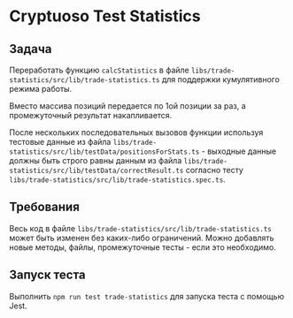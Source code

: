 # Cryptuoso Test Statistics

## Задача

Переработать функцию `calcStatistics` в файле `libs/trade-statistics/src/lib/trade-statistics.ts` для поддержки кумулятивного режима работы.

Вместо массива позиций передается по 1ой позиции за раз, а промежуточный результат накапливается.

После нескольких последовательных вызовов функции используя тестовые данные из файла `libs/trade-statistics/src/lib/testData/positionsForStats.ts` - выходные данные должны быть строго равны данным из файла `libs/trade-statistics/src/lib/testData/correctResult.ts` согласно тесту `libs/trade-statistics/src/lib/trade-statistics.spec.ts`.

## Требования

Весь код в файле `libs/trade-statistics/src/lib/trade-statistics.ts` может быть изменен без каких-либо ограничений.
Можно добавлять новые методы, файлы, промежуточные тесты - если это необходимо.

## Запуск теста

Выполнить `npm run test trade-statistics` для запуска теста с помощью Jest.
